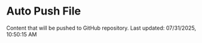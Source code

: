# Auto Push File

Content that will be pushed to GitHub repository.
Last updated: 07/31/2025, 10:50:15 AM